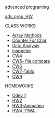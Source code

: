 advenced programing <br>

[adv_prog_HW](https://github.com/cankaya96/adv_prog_HW)<br>

CLASS WORKS
- [Array Methods](https://cankaya96.github.io/adv_prog_HW/Array%20Demo.html) <br>
- [Counter For Char](https://cankaya96.github.io/adv_prog_HW/Counter%20page.html) <br>
- [Data Analysis](https://cankaya96.github.io/adv_prog_HW/c4_data.html) <br>    
- [Inspector](https://cankaya96.github.io/adv_prog_HW/inspector.html) <br>
- [CW4](https://cankaya96.github.io/adv_prog_HW/CW4/index1.html) <br>
- [CW5- file compare](https://cankaya96.github.io/adv_prog_HW/CW5/compareFiles.html) <br>
- [CW6](https://cankaya96.github.io/adv_prog_HW/CW6/deneme_sayfasi.html) <br>
- [CW7-Tablo](https://cankaya96.github.io/adv_prog_HW/CW7/CW7.html)<br>
- [CW9](https://cankaya96.github.io/adv_prog_HW/CW9.html)

HOMEWORKS <br>
- [Ödev 1](https://cankaya96.github.io/adv_prog_HW/Odev1.html) <br>
- [HW2](https://cankaya96.github.io/adv_prog_HW/HW2/Databse.html)<br>
- [HW3-Animation](https://cankaya96.github.io/adv_prog_HW/HW3/Animation.html) <br>
- [HW4 -PWA](https://cankaya96.github.io/adv_prog_HW/HW4/PWA.html)<br>
